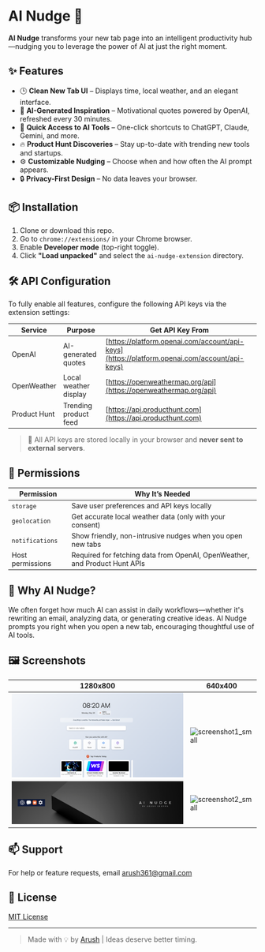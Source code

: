 # AI Nudge 🌟

**AI Nudge** transforms your new tab page into an intelligent productivity hub—nudging you to leverage the power of AI at just the right moment.

## ✨ Features

- 🕒 **Clean New Tab UI** – Displays time, local weather, and an elegant interface.
- 🧠 **AI-Generated Inspiration** – Motivational quotes powered by OpenAI, refreshed every 30 minutes.
- 🚀 **Quick Access to AI Tools** – One-click shortcuts to ChatGPT, Claude, Gemini, and more.
- 🔥 **Product Hunt Discoveries** – Stay up-to-date with trending new tools and startups.
- ⚙️ **Customizable Nudging** – Choose when and how often the AI prompt appears.
- 🔒 **Privacy-First Design** – No data leaves your browser.

## 📦 Installation

1. Clone or download this repo.
2. Go to `chrome://extensions/` in your Chrome browser.
3. Enable **Developer mode** (top-right toggle).
4. Click **"Load unpacked"** and select the `ai-nudge-extension` directory.

## 🛠 API Configuration

To fully enable all features, configure the following API keys via the extension settings:

| Service       | Purpose                    | Get API Key From                          |
|---------------|-----------------------------|-------------------------------------------|
| OpenAI        | AI-generated quotes         | [https://platform.openai.com/account/api-keys](https://platform.openai.com/account/api-keys) |
| OpenWeather   | Local weather display       | [https://openweathermap.org/api](https://openweathermap.org/api) |
| Product Hunt  | Trending product feed       | [https://api.producthunt.com](https://api.producthunt.com) |

> 🔐 All API keys are stored locally in your browser and **never sent to external servers**.

## 🔧 Permissions

| Permission        | Why It’s Needed                                                  |
|-------------------|------------------------------------------------------------------|
| `storage`         | Save user preferences and API keys locally                      |
| `geolocation`     | Get accurate local weather data (only with your consent)         |
| `notifications`   | Show friendly, non-intrusive nudges when you open new tabs       |
| Host permissions  | Required for fetching data from OpenAI, OpenWeather, and Product Hunt APIs |

## 🧠 Why AI Nudge?

We often forget how much AI can assist in daily workflows—whether it's rewriting an email, analyzing data, or generating creative ideas. AI Nudge prompts you right when you open a new tab, encouraging thoughtful use of AI tools.

## 🖼 Screenshots

| 1280x800 | 640x400 |
|----------|---------|
| ![screenshot1](assets/screenshot1_1280x800.jpg) | ![screenshot1_small](assets/screenshot1_640x400.jpg) |
| ![screenshot2](assets/screenshot2_1280x800.jpg) | ![screenshot2_small](assets/screenshot2_640x400.jpg) |

## 📫 Support

For help or feature requests, email [arush361@gmail.com](mailto:arush361@gmail.com)

## 📄 License

[MIT License](LICENSE)

---

> Made with 💡 by [Arush](mailto:arush361@gmail.com) | Ideas deserve better timing.
